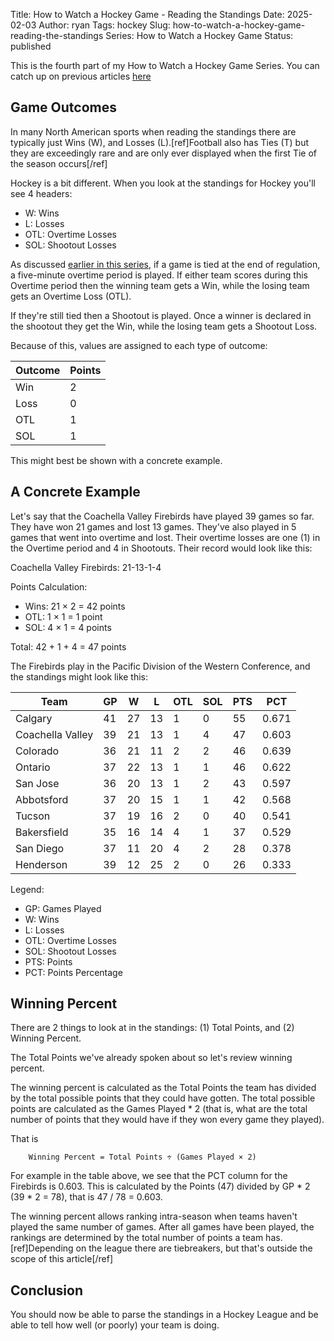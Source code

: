 Title: How to Watch a Hockey Game - Reading the Standings
Date: 2025-02-03
Author: ryan
Tags: hockey
Slug: how-to-watch-a-hockey-game-reading-the-standings
Series: How to Watch a Hockey Game
Status: published

This is the fourth part of my How to Watch a Hockey Game Series. You can catch up on previous articles [here](https://www.ryancheley.com/2025/01/27/how-to-watch-a-hockey-game-three-rules/)

## Game Outcomes

In many North American sports when reading the standings there are typically just Wins (W), and Losses (L).[ref]Football also has Ties (T) but they are exceedingly rare and are only ever displayed when the first Tie of the season occurs[/ref]

Hockey is a bit different. When you look at the standings for Hockey you'll see 4 headers:

* W: Wins
* L: Losses
* OTL: Overtime Losses
* SOL: Shootout Losses

As discussed [earlier in this series](https://www.ryancheley.com/2025/01/29/how-to-watch-a-hockey-game-game-play/), if a game is tied at the end of regulation, a five-minute overtime period is played. If either team scores during this Overtime period then the winning team gets a Win, while the losing team gets an Overtime Loss (OTL).

If they're still tied then a Shootout is played. Once a winner is declared in the shootout they get the Win, while the losing team gets a Shootout Loss.

Because of this, values are assigned to each type of outcome:

| Outcome | Points |
| ---     |  ----  |
| Win     |   2    |
| Loss    |   0    |
| OTL     |   1    |
| SOL     |   1    |

This might best be shown with a concrete example.

## A Concrete Example

Let's say that the Coachella Valley Firebirds have played 39 games so far. They have won 21 games and lost 13 games. They've also played in 5 games that went into overtime and lost. Their overtime losses are one (1) in the Overtime period and 4 in Shootouts. Their record would look like this:

Coachella Valley Firebirds: 21-13-1-4

Points Calculation:

- Wins: 21 × 2 = 42 points
- OTL: 1 × 1 = 1 point
- SOL: 4 × 1 = 4 points

Total: 42 + 1 + 4 = 47 points

The Firebirds play in the Pacific Division of the Western Conference, and the standings might look like this:

| Team | GP | W | L | OTL | SOL | PTS | PCT |
|------|----|----|---|-----|-----|-----|-----|
| Calgary | 41 | 27 | 13 | 1 | 0 | 55 | 0.671 |
| Coachella Valley | 39 | 21 | 13 | 1 | 4 | 47 | 0.603 |
| Colorado | 36 | 21 | 11 | 2 | 2 | 46 | 0.639 |
| Ontario | 37 | 22 | 13 | 1 | 1 | 46 | 0.622 |
| San Jose | 36 | 20 | 13 | 1 | 2 | 43 | 0.597 |
| Abbotsford | 37 | 20 | 15 | 1 | 1 | 42 | 0.568 |
| Tucson | 37 | 19 | 16 | 2 | 0 | 40 | 0.541 |
| Bakersfield | 35 | 16 | 14 | 4 | 1 | 37 | 0.529 |
| San Diego | 37 | 11 | 20 | 4 | 2 | 28 | 0.378 |
| Henderson | 39 | 12 | 25 | 2 | 0 | 26 | 0.333 |

Legend:
- GP: Games Played
- W: Wins
- L: Losses
- OTL: Overtime Losses
- SOL: Shootout Losses
- PTS: Points
- PCT: Points Percentage

## Winning Percent

There are 2 things to look at in the standings: (1) Total Points, and (2) Winning Percent.

The Total Points we've already spoken about so let's review winning percent.

The winning percent is calculated as the Total Points the team has divided by the total possible points that they could have gotten. The total possible points are calculated as the Games Played * 2 (that is, what are the total number of points that they would have if they won every game they played).

That is
```text
    Winning Percent = Total Points ÷ (Games Played × 2)
```
For example in the table above, we see that the PCT column for the Firebirds is 0.603. This is calculated by the Points (47) divided by GP * 2 (39 * 2 = 78), that is 47 / 78 = 0.603.

The winning percent allows ranking intra-season when teams haven't played the same number of games. After all games have been played, the rankings are determined by the total number of points a team has.[ref]Depending on the league there are tiebreakers, but that's outside the scope of this article[/ref]

## Conclusion

You should now be able to parse the standings in a Hockey League and be able to tell how well (or poorly) your team is doing.

